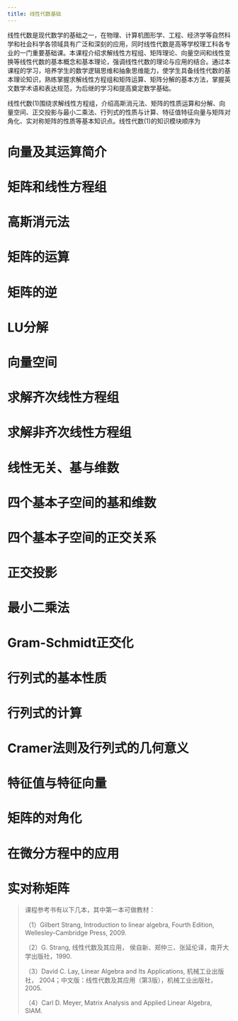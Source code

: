 ```yaml
---
title: 线性代数基础
---
```


线性代数是现代数学的基础之一，在物理、计算机图形学、工程、经济学等自然科学和社会科学各领域具有广泛和深刻的应用，同时线性代数是高等学校理工科各专业的一门重要基础课。本课程介绍求解线性方程组、矩阵理论、向量空间和线性变换等线性代数的基本概念和基本理论，强调线性代数的理论与应用的结合。通过本课程的学习，培养学生的数学逻辑思维和抽象思维能力，使学生具备线性代数的基本理论知识，熟练掌握求解线性方程组和矩阵运算、矩阵分解的基本方法，掌握英文数学术语和表达规范，为后继的学习和提高奠定数学基础。

线性代数(1)围绕求解线性方程组，介绍高斯消元法、矩阵的性质运算和分解、向量空间、正交投影与最小二乘法、行列式的性质与计算、特征值特征向量与矩阵对角化、实对称矩阵的性质等基本知识点。线性代数(1)的知识模块顺序为

# 向量及其运算简介

# 矩阵和线性方程组

# 高斯消元法

# 矩阵的运算

# 矩阵的逆

# LU分解

# 向量空间

# 求解齐次线性方程组

# 求解非齐次线性方程组

# 线性无关、基与维数

# 四个基本子空间的基和维数

# 四个基本子空间的正交关系

# 正交投影

# 最小二乘法  

# Gram-Schmidt正交化

# 行列式的基本性质

# 行列式的计算

# Cramer法则及行列式的几何意义

# 特征值与特征向量

# 矩阵的对角化

# 在微分方程中的应用  

# 实对称矩阵

>课程参考书有以下几本，其中第一本可做教材：
>
>（1）Gilbert Strang, Introduction to linear algebra, Fourth Edition, Wellesley-Cambridge Press, 2009.
>
>（2）G. Strang, 线性代数及其应用， 侯自新、郑仲三、张延伦译，南开大学出版社，1990.
>
>（3）David C. Lay, Linear Algebra and Its Applications, 机械工业出版社， 2004；中文版：线性代数及其应用（第3版），机械工业出版社，2005.
>
>（4）Carl D. Meyer, Matrix Analysis and Applied Linear Algebra, SIAM.
